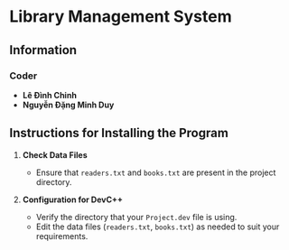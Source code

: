 # Library Management System

## Information

### Coder
- **Lê Đình Chinh**
- **Nguyễn Đặng Minh Duy**

## Instructions for Installing the Program

1. **Check Data Files**
   - Ensure that `readers.txt` and `books.txt` are present in the project directory.

2. **Configuration for DevC++**
   - Verify the directory that your `Project.dev` file is using.
   - Edit the data files (`readers.txt`, `books.txt`) as needed to suit your requirements.